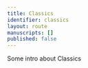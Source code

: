 ```yaml
---
title: Classics
identifier: classics
layout: route
manuscripts: []
published: false
---
```


Some intro about Classics